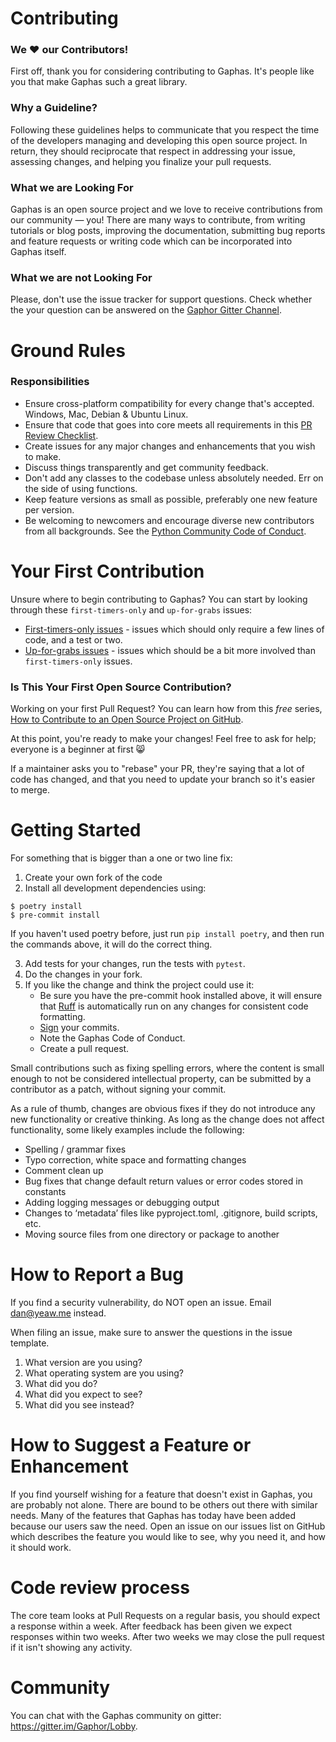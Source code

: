 # Contributing

### We :heart: our Contributors! 

First off, thank you for considering contributing to Gaphas. It's people like
you that make Gaphas such a great library.

### Why a Guideline?

Following these guidelines helps to communicate that you respect the time of
the developers managing and developing this open source project. In return,
they should reciprocate that respect in addressing your issue, assessing
changes, and helping you finalize your pull requests.

### What we are Looking For 

Gaphas is an open source project and we love to receive contributions from our
community — you! There are many ways to contribute, from writing tutorials or
blog posts, improving the documentation, submitting bug reports and feature
requests or writing code which can be incorporated into Gaphas itself.

### What we are not Looking For

Please, don't use the issue tracker for support questions. Check whether the
your question can be answered on the
[Gaphor Gitter Channel](https://gitter.im/gaphor/Lobby).

# Ground Rules
### Responsibilities 

 * Ensure cross-platform compatibility for every change that's accepted.
 Windows, Mac, Debian & Ubuntu Linux.
 * Ensure that code that goes into core meets all requirements in this
 [PR Review Checklist](https://gist.github.com/audreyr/4feef90445b9680475f2).
 * Create issues for any major changes and enhancements that you wish to make.
 * Discuss things transparently and get community feedback.
 * Don't add any classes to the codebase unless absolutely needed. Err on the side of using
 functions.
 * Keep feature versions as small as possible, preferably one new feature per
 version.
 * Be welcoming to newcomers and encourage diverse new contributors from all
 backgrounds. See the
 [Python Community Code of Conduct](https://www.python.org/psf/codeofconduct/).

# Your First Contribution

Unsure where to begin contributing to Gaphas? You can start by looking through
these `first-timers-only` and `up-for-grabs` issues:

 * [First-timers-only issues](https://github.com/gaphor/gaphas/issues?utf8=%E2%9C%93&q=is%3Aissue+is%3Aopen+label%3Afirst-timers-only) -
  issues which should only require a few lines of code, and a test or two.
 * [Up-for-grabs issues](https://github.com/gaphor/gaphas/issues?utf8=%E2%9C%93&q=is%3Aissue+is%3Aopen+label%3Aup-for-grabs) -
 issues which should be a bit more involved than `first-timers-only` issues.

### Is This Your First Open Source Contribution?

Working on your first Pull Request? You can learn how from this *free* series,
[How to Contribute to an Open Source Project on
GitHub](https://egghead.io/series/how-to-contribute-to-an-open-source-project-on-github).

At this point, you're ready to make your changes! Feel free to ask for help;
everyone is a beginner at first :smile_cat:

If a maintainer asks you to "rebase" your PR, they're saying that a lot of code
has changed, and that you need to update your branch so it's easier to merge.

# Getting Started

For something that is bigger than a one or two line fix:

1. Create your own fork of the code
2. Install all development dependencies using:
```
$ poetry install
$ pre-commit install
```
If you haven't used poetry before, just run `pip install poetry`, and then run the commands above, it will do the correct thing.

3. Add tests for your changes, run the tests with `pytest`.
4. Do the changes in your fork.
5. If you like the change and think the project could use it:
    * Be sure you have the pre-commit hook installed above, it will ensure that
    [Ruff](https://docs.astral.sh/ruff/) is automatically run on any changes for
    consistent code formatting.
    * [Sign](https://help.github.com/articles/signing-commits/) your commits.
    * Note the Gaphas Code of Conduct.
    * Create a pull request.


Small contributions such as fixing spelling errors, where the content is small
enough to not be considered intellectual property, can be submitted by a
contributor as a patch, without signing your commit.

As a rule of thumb, changes are obvious fixes if they do not introduce any new
functionality or creative thinking. As long as the change does not affect
functionality, some likely examples include the following:
* Spelling / grammar fixes
* Typo correction, white space and formatting changes
* Comment clean up
* Bug fixes that change default return values or error codes stored in constants
* Adding logging messages or debugging output
* Changes to ‘metadata’ files like pyproject.toml, .gitignore, build scripts, etc.
* Moving source files from one directory or package to another

# How to Report a Bug
If you find a security vulnerability, do NOT open an issue. Email dan@yeaw.me instead.

When filing an issue, make sure to answer the questions in the issue template.

1. What version are you using? 
2. What operating system are you using?
3. What did you do?
4. What did you expect to see?
5. What did you see instead?

# How to Suggest a Feature or Enhancement
If you find yourself wishing for a feature that doesn't exist in Gaphas,
you are probably not alone. There are bound to be others out there with similar
needs. Many of the features that Gaphas has today have been added
because our users saw the need. Open an issue on our issues list on GitHub
which describes the feature you would like to see, why you need it, and how it
should work.

# Code review process

The core team looks at Pull Requests on a regular basis, you should expect a
response within a week. After feedback has been given we expect responses
within two weeks. After two weeks we may close the pull request if it isn't
showing any activity.


# Community
You can chat with the Gaphas community on gitter: https://gitter.im/Gaphor/Lobby.

